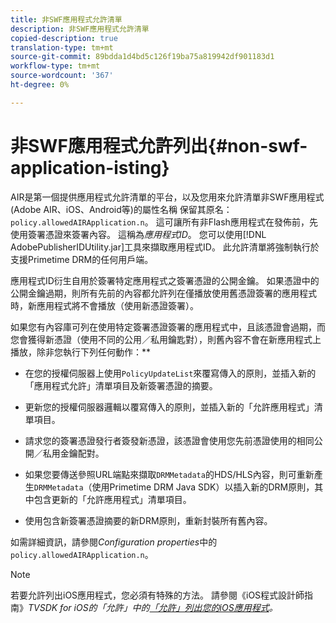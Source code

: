 ```yaml
---
title: 非SWF應用程式允許清單
description: 非SWF應用程式允許清單
copied-description: true
translation-type: tm+mt
source-git-commit: 89bdda1d4bd5c126f19ba75a819942df901183d1
workflow-type: tm+mt
source-wordcount: '367'
ht-degree: 0%

---
```



# 非SWF應用程式允許列出{#non-swf-application-isting}

AIR是第一個提供應用程式允許清單的平台，以及您用來允許清單非SWF應用程式(Adobe AIR、iOS、Android等)的屬性名稱 保留其原名：`policy.allowedAIRApplication.n`。 這可讓所有非Flash應用程式在發佈前，先使用簽署憑證來簽署內容。 這稱為&#x200B;*應用程式ID*。 您可以使用[!DNL AdobePublisherIDUtility.jar]工具來擷取應用程式ID。 此允許清單將強制執行於支援Primetime DRM的任何用戶端。

應用程式ID衍生自用於簽署特定應用程式之簽署憑證的公開金鑰。 如果憑證中的公開金鑰過期，則所有先前的內容都允許列在僅播放使用舊憑證簽署的應用程式時，新應用程式將不會播放（使用新憑證簽署）。

如果您有內容庫可列在使用特定簽署憑證簽署的應用程式中，且該憑證會過期，而您會獲得新憑證（使用不同的公用／私用鑰匙對），則舊內容不會在新應用程式上播放，除非您執行下列任何動作：**

* 在您的授權伺服器上使用`PolicyUpdateList`來覆寫傳入的原則，並插入新的「應用程式允許」清單項目及新簽署憑證的摘要。
* 更新您的授權伺服器邏輯以覆寫傳入的原則，並插入新的「允許應用程式」清單項目。
* 請求您的簽署憑證發行者簽發新憑證，該憑證會使用您先前憑證使用的相同公開／私用金鑰配對。
* 如果您要傳送參照URL端點來擷取`DRMMetadata`的HDS/HLS內容，則可重新產生`DRMMetadata`（使用Primetime DRM Java SDK）以插入新的DRM原則，其中包含更新的「允許應用程式」清單項目。

* 使用包含新簽署憑證摘要的新DRM原則，重新封裝所有舊內容。

如需詳細資訊，請參閱&#x200B;*Configuration properties*&#x200B;中的`policy.allowedAIRApplication.n`。

>[!NOTE]
>
>若要允許列出iOS應用程式，您必須有特殊的方法。 請參閱《iOS程式設計師指南》*TVSDK for iOS的「允許」中的[「允許」列出您的iOS應用程式](../../../../../programming/tvsdk-3x-ios-prog/ios-3x-drm-content-security/ios-3x-allowlist-your-ios-application.md)。*
